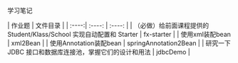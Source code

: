 学习笔记

| 作业题 | 文件目录 |
| :----:| :----: | :----: |
| （必做）给前面课程提供的 Student/Klass/School 实现自动配置和 Starter | fx-starter |
| 使用xml装配bean | xml2Bean | 
| 使用Annotation装配bean | springAnnotation2Bean | 
| 研究一下 JDBC 接口和数据库连接池，掌握它们的设计和用法 | jdbcDemo | 


